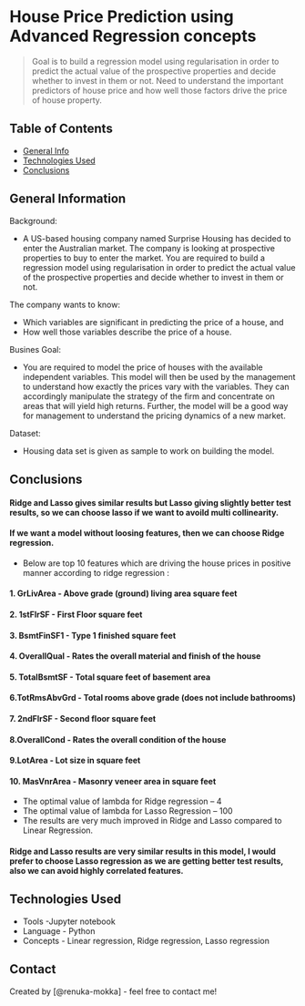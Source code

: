 # House Price Prediction using Advanced Regression concepts
> Goal is to build a regression model using regularisation in order to predict the actual value of the prospective properties and decide whether to invest in them or not. Need to understand the important predictors of house price and how well those factors drive the price of house property.

 
## Table of Contents
* [General Info](#general-information)
* [Technologies Used](#technologies-used)
* [Conclusions](#conclusions)


<!-- You can include any other section that is pertinent to your problem -->

## General Information

Background:
- A US-based housing company named Surprise Housing has decided to enter the Australian market. The company is looking at prospective properties to buy to enter the market. You are required to build a regression model using regularisation in order to predict the actual value of the prospective properties and decide whether to invest in them or not.

The company wants to know:
- Which variables are significant in predicting the price of a house, and
- How well those variables describe the price of a house.

Busines Goal:
- You are required to model the price of houses with the available independent variables. This model will then be used by the management to understand how exactly the prices vary with the variables. They can accordingly manipulate the strategy of the firm and concentrate on areas that will yield high returns. Further, the model will be a good way for management to understand the pricing dynamics of a new market.
  
Dataset:
- Housing data set is given as sample to work on building the model.

<!-- You don't have to answer all the questions - just the ones relevant to your project. -->

## Conclusions
#### Ridge and Lasso gives similar results but Lasso giving slightly better test results, so we can choose lasso if we want to avoild multi collinearity.
#### If we want a model without loosing features, then we can choose Ridge regression.

- Below are top 10 features which are driving the house prices in positive manner according to ridge regression :

#### 1. GrLivArea      - Above grade (ground) living area square feet
#### 2. 1stFlrSF         - First Floor square feet
#### 3. BsmtFinSF1   - Type 1 finished square feet
#### 4. OverallQual    - Rates the overall material and finish of the house
#### 5. TotalBsmtSF  -  Total square feet of basement area
#### 6.TotRmsAbvGrd  - Total rooms above grade (does not include bathrooms)
#### 7. 2ndFlrSF     - Second floor square feet
#### 8.OverallCond   - Rates the overall condition of the house
#### 9.LotArea    -  Lot size in square feet
#### 10. MasVnrArea    - Masonry veneer area in square feet


- The optimal value of lambda for Ridge regression – 4
- The optimal value of lambda for Lasso Regression – 100
- The results are very much improved in Ridge and Lasso compared to Linear Regression.
#### Ridge and Lasso results are very similar results  in this model, I would prefer to choose Lasso regression as we are getting better test results, also we can avoid highly correlated features.


<!-- You don't have to answer all the questions - just the ones relevant to your project. -->


## Technologies Used
- Tools -Jupyter notebook
- Language - Python
- Concepts - Linear regression, Ridge regression, Lasso regression


<!-- As the libraries versions keep on changing, it is recommended to mention the version of library used in this project -->



## Contact
Created by [@renuka-mokka] - feel free to contact me!


<!-- Optional -->
<!-- ## License -->
<!-- This project is open source and available under the [... License](). -->

<!-- You don't have to include all sections - just the one's relevant to your project -->
